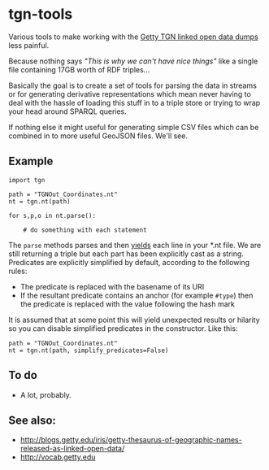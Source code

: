 # tgn-tools

Various tools to make working with the [Getty TGN linked open data dumps](http://blogs.getty.edu/iris/getty-thesaurus-of-geographic-names-released-as-linked-open-data/) less painful.

Because nothing says _"This is why we can't have nice things"_ like a single file containing 17GB worth of RDF triples...

Basically the goal is to create a set of tools for parsing the data in streams or for generating derivative representations which mean never having to deal with the hassle of loading this stuff in to a triple store or trying to wrap your head around SPARQL queries.

If nothing else it might useful for generating simple CSV files which can be combined in to more useful GeoJSON files. We'll see.

## Example

	import tgn
   
	path = "TGNOut_Coordinates.nt"
	nt = tgn.nt(path)

	for s,p,o in nt.parse():

		# do something with each statement

The `parse` methods parses and then [yields](https://docs.python.org/2/reference/simple_stmts.html#the-yield-statement) each line in your *.nt file. We are still returning a triple but each part has been explicitly cast as a string. Predicates are explicitly simplified by default, according to the following rules:

* The predicate is replaced with the basename of its URI
* If the resultant predicate contains an anchor (for example `#type`) then the predicate is replaced with the value following the hash mark

It is assumed that at some point this will yield unexpected results or hilarity so you can disable simplified predicates in the constructor. Like this:

    path = "TGNOut_Coordinates.nt"
    nt = tgn.nt(path, simplify_predicates=False)

## To do

* A lot, probably.

## See also:

* http://blogs.getty.edu/iris/getty-thesaurus-of-geographic-names-released-as-linked-open-data/
* http://vocab.getty.edu
